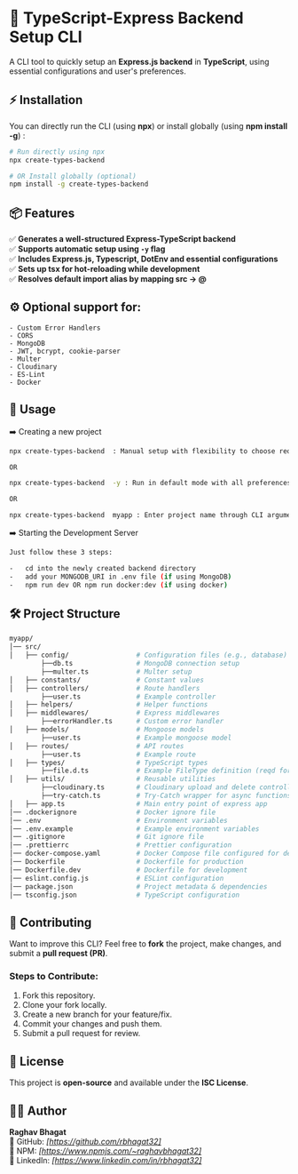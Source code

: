 # 🚀 TypeScript-Express Backend Setup CLI

A CLI tool to quickly setup an **Express.js backend** in **TypeScript**, using essential configurations and user's preferences.

## ⚡ Installation

You can directly run the CLI (using **npx**) or install globally (using **npm install -g**) :

```sh
# Run directly using npx
npx create-types-backend

# OR Install globally (optional)
npm install -g create-types-backend
```

## 📦 Features

✅ **Generates a well-structured Express-TypeScript backend**  
✅ **Supports automatic setup using `-y` flag**  
✅ **Includes Express.js, Typescript, DotEnv and essential configurations**  
✅ **Sets up tsx for hot-reloading while development**  
✅ **Resolves default import alias by mapping src -> @**

## ⚙️ Optional support for:

    - Custom Error Handlers
    - CORS
    - MongoDB
    - JWT, bcrypt, cookie-parser
    - Multer
    - Cloudinary
    - ES-Lint
    - Docker

## 🚀 Usage

➡️ Creating a new project

```sh
npx create-types-backend  : Manual setup with flexibility to choose required configurations.

OR

npx create-types-backend  -y : Run in default mode with all preferences set to 'YES'

OR

npx create-types-backend  myapp : Enter project name through CLI argument
```

➡️ Starting the Development Server

```sh
Just follow these 3 steps:

-   cd into the newly created backend directory
-   add your MONGODB_URI in .env file (if using MongoDB)
-   npm run dev OR npm run docker:dev (if using docker)
```

## 🛠️ Project Structure

```sh
myapp/
│── src/
│   ├── config/                 # Configuration files (e.g., database)
       	├──db.ts		        # MongoDB connection setup
       	├──multer.ts	        # Multer setup
│   ├── constants/              # Constant values
│   ├── controllers/            # Route handlers
       	├──user.ts	            # Example controller
│   ├── helpers/                # Helper functions
│   ├── middlewares/            # Express middlewares
       	├──errorHandler.ts	    # Custom error handler
│   ├── models/                 # Mongoose models
       	├──user.ts	            # Example mongoose model
│   ├── routes/                 # API routes
       	├──user.ts	            # Example route
│   ├── types/                  # TypeScript types
       	├──file.d.ts	        # Example FileType definition (reqd for cloudinary)
│   ├── utils/                  # Reusable utilities
       	├──cloudinary.ts	    # Cloudinary upload and delete controllers
       	├──try-catch.ts	        # Try-Catch wrapper for async functions
│   ├── app.ts                  # Main entry point of express app
│── .dockerignore               # Docker ignore file
│── .env                        # Environment variables
│── .env.example                # Example environment variables
│── .gitignore                  # Git ignore file
│── .prettierrc                 # Prettier configuration
│── docker-compose.yaml         # Docker Compose file configured for development
│── Dockerfile                  # Dockerfile for production
│── Dockerfile.dev              # Dockerfile for development
│── eslint.config.js            # ESLint configuration
│── package.json                # Project metadata & dependencies
│── tsconfig.json               # TypeScript configuration

```

## 🤝 Contributing

Want to improve this CLI? Feel free to **fork** the project, make changes, and submit a **pull request (PR)**.

### Steps to Contribute:

1.  Fork this repository.
2.  Clone your fork locally.
3.  Create a new branch for your feature/fix.
4.  Commit your changes and push them.
5.  Submit a pull request for review.

## 📜 License

This project is **open-source** and available under the **ISC License**.

## 👨‍💻 Author

**Raghav Bhagat**  
🔗 GitHub: _[https://github.com/rbhagat32]_  
🔗 NPM: _[https://www.npmjs.com/~raghavbhagat32]_  
🔗 LinkedIn: _[https://www.linkedin.com/in/rbhagat32]_
